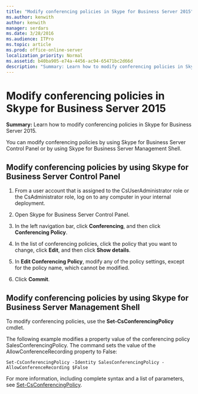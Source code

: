 ```yaml
---
title: "Modify conferencing policies in Skype for Business Server 2015"
ms.author: kenwith
author: kenwith
manager: serdars
ms.date: 3/28/2016
ms.audience: ITPro
ms.topic: article
ms.prod: office-online-server
localization_priority: Normal
ms.assetid: b40ba905-e74a-4456-ac94-65471bc2d66d
description: "Summary: Learn how to modify conferencing policies in Skype for Business Server 2015."
---
```


# Modify conferencing policies in Skype for Business Server 2015
 
**Summary:** Learn how to modify conferencing policies in Skype for Business Server 2015.
  
You can modify conferencing policies by using Skype for Business Server Control Panel or by using Skype for Business Server Management Shell.
  
## Modify conferencing policies by using Skype for Business Server Control Panel

1. From a user account that is assigned to the CsUserAdministrator role or the CsAdministrator role, log on to any computer in your internal deployment.
    
2.  Open Skype for Business Server Control Panel.
    
3. In the left navigation bar, click **Conferencing**, and then click **Conferencing Policy**.
    
4. In the list of conferencing policies, click the policy that you want to change, click **Edit**, and then click **Show details**.
    
5. In **Edit Conferencing Policy**, modify any of the policy settings, except for the policy name, which cannot be modified.
    
6. Click **Commit**.
    
## Modify conferencing policies by using Skype for Business Server Management Shell

To modify conferencing policies, use the **Set-CsConferencingPolicy** cmdlet.
  
The following example modifies a property value of the conferencing policy SalesConferencingPolicy. The command sets the value of the AllowConferenceRecording property to False:
  
```
Set-CsConferencingPolicy -Identity SalesConferencingPolicy -AllowConferenceRecording $False
```

For more information, including complete syntax and a list of parameters, see [Set-CsConferencingPolicy](../../manage/management-shell/set-csconferencingpolicy.md).
  

